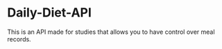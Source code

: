 # Daily-Diet-API
This is an API made for studies that allows you to have control over meal records.
